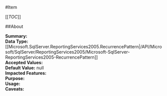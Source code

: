 #Item

[[_TOC_]]

##About

**Summary:** <remarks />  
**Data Type:** [[Microsoft.SqlServer.ReportingServices2005.RecurrencePattern|/API/Microsoft/SqlServer/ReportingServices2005/Microsoft-SqlServer-ReportingServices2005-RecurrencePattern]]  
**Accepted Values:**   
**Default Value:** null  
**Impacted Features:**   
**Purpose:**   
**Usage:**   
**Caveats:**   

